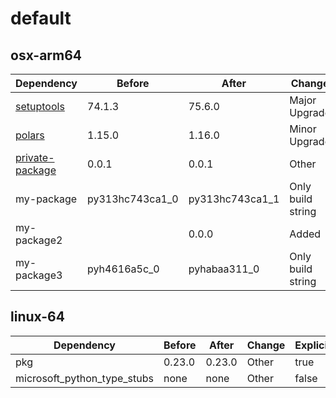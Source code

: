 # default

## osx-arm64

|Dependency|Before|After|Change|Explicit|Package|
|-|-|-|-|-|-|
|[setuptools](https://pypi.org/project/setuptools)|74.1.3|75.6.0|Major Upgrade|true|pypi|
|[polars](https://prefix.dev/channels/conda-forge/packages/polars)|1.15.0|1.16.0|Minor Upgrade|true|conda|
|[private-package](https://prefix.dev/channels/setup-pixi-test/packages/private-package)|0.0.1|0.0.1|Other|true|conda|
|my-package|py313hc743ca1_0|py313hc743ca1_1|Only build string|true|conda|
|my-package2||0.0.0|Added|false|conda|
|my-package3|pyh4616a5c_0|pyhabaa311_0|Only build string|false|conda|

## linux-64

|Dependency|Before|After|Change|Explicit|Package|
|-|-|-|-|-|-|
|pkg|0.23.0|0.23.0|Other|true|conda|
|microsoft_python_type_stubs|none|none|Other|false|pypi|

[^1]: **Bold** means explicit dependency.
[^2]: Dependency got downgraded.

